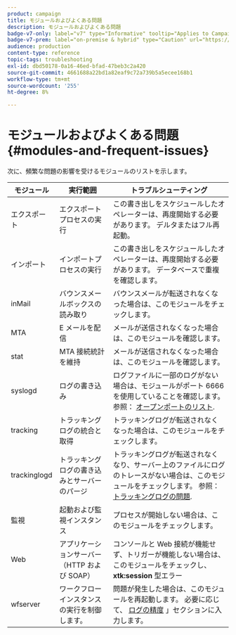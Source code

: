 ```yaml
---
product: campaign
title: モジュールおよびよくある問題
description: モジュールおよびよくある問題
badge-v7-only: label="v7" type="Informative" tooltip="Applies to Campaign Classic v7 only"
badge-v7-prem: label="on-premise & hybrid" type="Caution" url="https://experienceleague.adobe.com/docs/campaign-classic/using/installing-campaign-classic/architecture-and-hosting-models/hosting-models-lp/hosting-models.html" tooltip="Applies to on-premise and hybrid deployments only"
audience: production
content-type: reference
topic-tags: troubleshooting
exl-id: dbd50178-0a16-46ed-bfad-47beb3c2a420
source-git-commit: 4661688a22bd1a82eaf9c72a739b5a5ecee168b1
workflow-type: tm+mt
source-wordcount: '255'
ht-degree: 8%

---
```


# モジュールおよびよくある問題{#modules-and-frequent-issues}



次に、頻繁な問題の影響を受けるモジュールのリストを示します。

<table> 
 <thead> 
  <tr> 
   <th> モジュール </th> 
   <th> 実行範囲 </th> 
   <th> トラブルシューティング </th> 
  </tr> 
 </thead> 
 <tbody> 
  <tr> 
   <td> エクスポート </td> 
   <td> エクスポートプロセスの実行<br /> </td> 
   <td> この書き出しをスケジュールしたオペレーターは、再度開始する必要があります。 デルタまたはフル再起動。<br /> </td> 
  </tr> 
  <tr> 
   <td> インポート </td> 
   <td> インポートプロセスの実行<br /> </td> 
   <td> この書き出しをスケジュールしたオペレーターは、再度開始する必要があります。 データベースで重複を確認します。<br /> </td> 
  </tr> 
  <tr> 
   <td> inMail </td> 
   <td> バウンスメールボックスの読み取り<br /> </td> 
   <td> バウンスメールが転送されなくなった場合は、このモジュールをチェックします。<br /> </td> 
  </tr> 
  <tr> 
   <td> MTA </td> 
   <td> E メールを配信<br /> </td> 
   <td> メールが送信されなくなった場合は、このモジュールを確認します。<br /> </td> 
  </tr> 
  <tr> 
   <td> stat </td> 
   <td> MTA 接続統計を維持<br /> </td> 
   <td> メールが送信されなくなった場合は、このモジュールを確認します。<br /> </td> 
  </tr> 
  <tr> 
   <td> syslogd </td> 
   <td> ログの書き込み<br /> </td> 
   <td> ログファイルに一部のログがない場合は、モジュールがポート 6666 を使用していることを確認します。 参照： <a href="../../production/using/general-architecture.md#list-of-open-ports" target="_blank">オープンポートのリスト</a>.<br /> </td> 
  </tr> 
  <tr> 
   <td> tracking </td> 
   <td> トラッキングログの統合と取得<br /> </td> 
   <td> トラッキングログが転送されなくなった場合は、このモジュールをチェックします。<br /> </td> 
  </tr> 
  <tr> 
   <td> trackinglogd </td> 
   <td> トラッキングログの書き込みとサーバーのパージ<br /> </td> 
   <td> トラッキングログが転送されなくなり、サーバー上のファイルにログのトレースがない場合は、このモジュールをチェックします。 参照： <a href="../../production/using/tracking-logs-issues.md" target="_blank">トラッキングログの問題</a>.<br /> </td> 
  </tr> 
  <tr> 
   <td> 監視 </td> 
   <td> 起動および監視インスタンス<br /> </td> 
   <td> プロセスが開始しない場合は、このモジュールをチェックします。<br /> </td> 
  </tr> 
  <tr> 
   <td> Web </td> 
   <td> アプリケーションサーバー（HTTP および SOAP）<br /> </td> 
   <td> コンソールと Web 接続が機能せず、トリガーが機能しない場合は、このモジュールをチェックし、 <strong>xtk:session</strong> 型エラー<br /> </td> 
  </tr> 
  <tr> 
   <td> wfserver </td> 
   <td> ワークフローインスタンスの実行を制御します。<br /> </td> 
   <td> 問題が発生した場合は、このモジュールを再起動します。 必要に応じて、 <a href="../../production/using/log-precision.md" target="_blank">ログの精度</a> 」セクションに入力します。<br /> </td> 
  </tr> 
 </tbody> 
</table>
